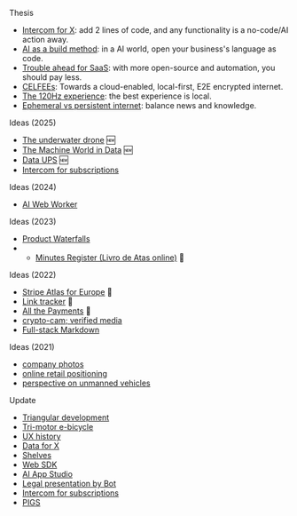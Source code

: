 Thesis
- [Intercom for X](2023-01-24-Intercom-for-X-thesis.md): add 2 lines of code, and any functionality is a no-code/AI action away.
- [AI as a build method](2023-03-14-AI-is-a-new-way-of-building.md): in a AI world, open your business's language as code.
- [Trouble ahead for SaaS](2017-12-03-trouble-ahead-for-saas.md): with more open-source and automation, you should pay less.
- [CELFEEs](2022-02-14-CELFEEs.md): Towards a cloud-enabled, local-first, E2E encrypted internet.
- [The 120Hz experience](2021-10-18-the-120Hz-experience.md): the best experience is local.
- [Ephemeral vs persistent internet](2015-04-19-ephemeral-vs-persistent-products.md): balance news and knowledge.

Ideas (2025)
- [The underwater drone](2025-05-02-underwater-drone/readme.md) 🆕
- [The Machine World in Data](2025-05-02-OWID-Machine-world.md) 🆕
- [Data UPS](2025-03-06-www-message-queue.md) 🆕
- [Intercom for subscriptions](2025-01-13-intercom-for-subscriptions.md)

Ideas (2024)
- [AI Web Worker](2024-11-21-AI-web-worker.md)

Ideas (2023)
- [Product Waterfalls](/2023-07-13-product-waterfalls.md)
- - [Minutes Register (Livro de Atas online)](ideas/2023-04-18-livro-de-atas-online) 🔵

Ideas (2022)
- [Stripe Atlas for Europe](2022-06-14-stripe-atlas-for-europe/) 🔵
- [Link tracker](2022-06-11-link-tracker.md) 🔵
- [All the Payments](2022-06-01-multi-country-payments-terminal/) 🔵
- [crypto-cam; verified media](2022-02-10-crypto-cam.md)
- [Full-stack Markdown](2022-03-01-full-stack-markdown.md)

Ideas (2021)
- [company photos](2021-08-21-company-photos.md)
- [online retail positioning](2020-04-29-online-retail-positioning.md)
- [perspective on unmanned vehicles](2017-02-25-perspective-on-unmanned-vehicles.md)

Update
- [Triangular development]()
- [Tri-motor e-bicycle]()
- [UX history]()
- [Data for X]()
- [Shelves]()
- [Web SDK]()
- [AI App Studio]()
- [Legal presentation by Bot]()
- [Intercom for subscriptions]()
- [PIGS]()



